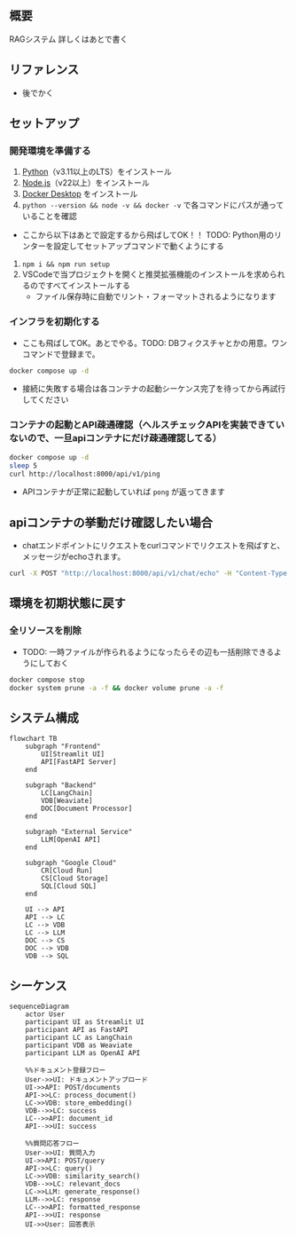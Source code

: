 ## 概要
RAGシステム
詳しくはあとで書く

## リファレンス
- 後でかく
  
## セットアップ

### 開発環境を準備する
1. [Python](https://www.python.org/)（v3.11以上のLTS）をインストール
2. [Node.js](https://nodejs.org/)（v22以上）をインストール
3. [Docker Desktop](https://docs.docker.com/get-docker/) をインストール
4. `python --version && node -v && docker -v` で各コマンドにパスが通っていることを確認
- ここから以下はあとで設定するから飛ばしてOK！！ TODO: Python用のリンターを設定してセットアップコマンドで動くようにする
1. `npm i && npm run setup`
2. VSCodeで当プロジェクトを開くと推奨拡張機能のインストールを求められるのですべてインストールする
   - ファイル保存時に自動でリント・フォーマットされるようになります

### インフラを初期化する
- ここも飛ばしてOK。あとでやる。TODO: DBフィクスチャとかの用意。ワンコマンドで登録まで。
```sh
docker compose up -d 
```

- 接続に失敗する場合は各コンテナの起動シーケンス完了を待ってから再試行してください

### コンテナの起動とAPI疎通確認（ヘルスチェックAPIを実装できていないので、一旦apiコンテナにだけ疎通確認してる）

```sh
docker compose up -d
sleep 5
curl http://localhost:8000/api/v1/ping
```

- APIコンテナが正常に起動していれば `pong` が返ってきます
  
## apiコンテナの挙動だけ確認したい場合
- chatエンドポイントにリクエストをcurlコマンドでリクエストを飛ばすと、メッセージがechoされます。
```sh
curl -X POST "http://localhost:8000/api/v1/chat/echo" -H "Content-Type: application/json" -d '{"message": "テストメッセージ"}'
```

## 環境を初期状態に戻す

### 全リソースを削除
- TODO: 一時ファイルが作られるようになったらその辺も一括削除できるようにしておく
```sh
docker compose stop
docker system prune -a -f && docker volume prune -a -f
```

## システム構成
```mermaid
flowchart TB
    subgraph "Frontend"
        UI[Streamlit UI]
        API[FastAPI Server]
    end

    subgraph "Backend"
        LC[LangChain]
        VDB[Weaviate]
        DOC[Document Processor]
    end

    subgraph "External Service"
        LLM[OpenAI API]
    end

    subgraph "Google Cloud"
        CR[Cloud Run]
        CS[Cloud Storage]
        SQL[Cloud SQL]
    end

    UI --> API
    API --> LC
    LC --> VDB
    LC --> LLM
    DOC --> CS
    DOC --> VDB
    VDB --> SQL 
```

## シーケンス
```mermaid
sequenceDiagram
    actor User
    participant UI as Streamlit UI
    participant API as FastAPI
    participant LC as LangChain
    participant VDB as Weaviate
    participant LLM as OpenAI API

    %%ドキュメント登録フロー
    User->>UI: ドキュメントアップロード
    UI->>API: POST/documents
    API->>LC: process_document()
    LC->>VDB: store_embedding()
    VDB-->>LC: success
    LC-->>API: document_id
    API-->>UI: success

    %%質問応答フロー
    User->>UI: 質問入力
    UI->>API: POST/query
    API->>LC: query()
    LC->>VDB: similarity_search()
    VDB-->>LC: relevant_docs
    LC->>LLM: generate_response() 
    LLM-->>LC: response
    LC-->>API: formatted_response
    API-->>UI: response
    UI->>User: 回答表示
```